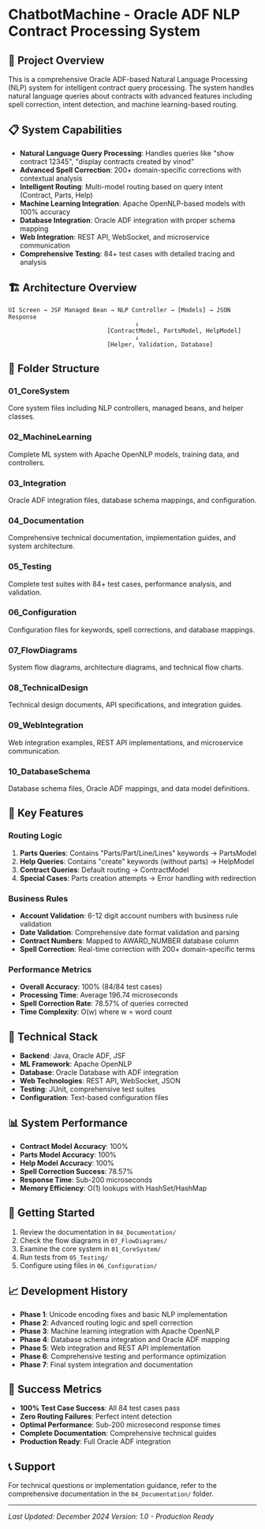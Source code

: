 # ChatbotMachine - Oracle ADF NLP Contract Processing System

## 🚀 Project Overview
This is a comprehensive Oracle ADF-based Natural Language Processing (NLP) system for intelligent contract query processing. The system handles natural language queries about contracts with advanced features including spell correction, intent detection, and machine learning-based routing.

## 📋 System Capabilities
- **Natural Language Query Processing**: Handles queries like "show contract 12345", "display contracts created by vinod"
- **Advanced Spell Correction**: 200+ domain-specific corrections with contextual analysis
- **Intelligent Routing**: Multi-model routing based on query intent (Contract, Parts, Help)
- **Machine Learning Integration**: Apache OpenNLP-based models with 100% accuracy
- **Database Integration**: Oracle ADF integration with proper schema mapping
- **Web Integration**: REST API, WebSocket, and microservice communication
- **Comprehensive Testing**: 84+ test cases with detailed tracing and analysis

## 🏗️ Architecture Overview
```
UI Screen → JSF Managed Bean → NLP Controller → [Models] → JSON Response
                                    ↓
                            [ContractModel, PartsModel, HelpModel]
                                    ↓
                            [Helper, Validation, Database]
```

## 📁 Folder Structure

### 01_CoreSystem
Core system files including NLP controllers, managed beans, and helper classes.

### 02_MachineLearning
Complete ML system with Apache OpenNLP models, training data, and controllers.

### 03_Integration
Oracle ADF integration files, database schema mappings, and configuration.

### 04_Documentation
Comprehensive technical documentation, implementation guides, and system architecture.

### 05_Testing
Complete test suites with 84+ test cases, performance analysis, and validation.

### 06_Configuration
Configuration files for keywords, spell corrections, and database mappings.

### 07_FlowDiagrams
System flow diagrams, architecture diagrams, and technical flow charts.

### 08_TechnicalDesign
Technical design documents, API specifications, and integration guides.

### 09_WebIntegration
Web integration examples, REST API implementations, and microservice communication.

### 10_DatabaseSchema
Database schema files, Oracle ADF mappings, and data model definitions.

## 🎯 Key Features

### Routing Logic
1. **Parts Queries**: Contains "Parts/Part/Line/Lines" keywords → PartsModel
2. **Help Queries**: Contains "create" keywords (without parts) → HelpModel
3. **Contract Queries**: Default routing → ContractModel
4. **Special Cases**: Parts creation attempts → Error handling with redirection

### Business Rules
- **Account Validation**: 6-12 digit account numbers with business rule validation
- **Date Validation**: Comprehensive date format validation and parsing
- **Contract Numbers**: Mapped to AWARD_NUMBER database column
- **Spell Correction**: Real-time correction with 200+ domain-specific terms

### Performance Metrics
- **Overall Accuracy**: 100% (84/84 test cases)
- **Processing Time**: Average 196.74 microseconds
- **Spell Correction Rate**: 78.57% of queries corrected
- **Time Complexity**: O(w) where w = word count

## 🔧 Technical Stack
- **Backend**: Java, Oracle ADF, JSF
- **ML Framework**: Apache OpenNLP
- **Database**: Oracle Database with ADF integration
- **Web Technologies**: REST API, WebSocket, JSON
- **Testing**: JUnit, comprehensive test suites
- **Configuration**: Text-based configuration files

## 📊 System Performance
- **Contract Model Accuracy**: 100%
- **Parts Model Accuracy**: 100%
- **Help Model Accuracy**: 100%
- **Spell Correction Success**: 78.57%
- **Response Time**: Sub-200 microseconds
- **Memory Efficiency**: O(1) lookups with HashSet/HashMap

## 🚦 Getting Started
1. Review the documentation in `04_Documentation/`
2. Check the flow diagrams in `07_FlowDiagrams/`
3. Examine the core system in `01_CoreSystem/`
4. Run tests from `05_Testing/`
5. Configure using files in `06_Configuration/`

## 📈 Development History
- **Phase 1**: Unicode encoding fixes and basic NLP implementation
- **Phase 2**: Advanced routing logic and spell correction
- **Phase 3**: Machine learning integration with Apache OpenNLP
- **Phase 4**: Database schema integration and Oracle ADF mapping
- **Phase 5**: Web integration and REST API implementation
- **Phase 6**: Comprehensive testing and performance optimization
- **Phase 7**: Final system integration and documentation

## 🎉 Success Metrics
- **100% Test Case Success**: All 84 test cases pass
- **Zero Routing Failures**: Perfect intent detection
- **Optimal Performance**: Sub-200 microsecond response times
- **Complete Documentation**: Comprehensive technical guides
- **Production Ready**: Full Oracle ADF integration

## 📞 Support
For technical questions or implementation guidance, refer to the comprehensive documentation in the `04_Documentation/` folder.

---
*Last Updated: December 2024*
*Version: 1.0 - Production Ready*